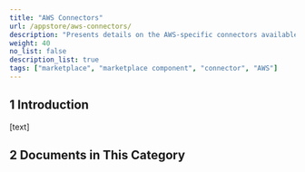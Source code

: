 ```yaml
---
title: "AWS Connectors"
url: /appstore/aws-connectors/
description: "Presents details on the AWS-specific connectors available in the Mendix Marketplace."
weight: 40
no_list: false
description_list: true
tags: ["marketplace", "marketplace component", "connector", "AWS"]
---
```


## 1 Introduction

[text]

## 2 Documents in This Category

